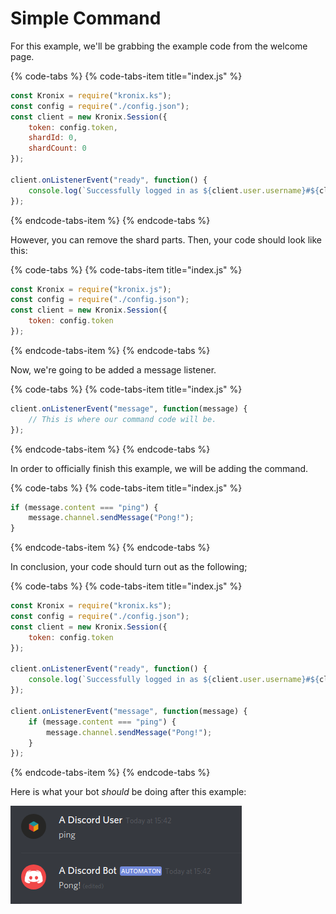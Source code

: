 # Simple Command

For this example, we'll be grabbing the example code from the welcome page.

{% code-tabs %}
{% code-tabs-item title="index.js" %}
```javascript
const Kronix = require("kronix.ks");
const config = require("./config.json");
const client = new Kronix.Session({
    token: config.token,
    shardId: 0,
    shardCount: 0
});

client.onListenerEvent("ready", function() {
    console.log(`Successfully logged in as ${client.user.username}#${client.user.discriminator} and on ${client.guilds.size} guilds.`);
});
```
{% endcode-tabs-item %}
{% endcode-tabs %}

However, you can remove the shard parts. Then, your code should look like this:

{% code-tabs %}
{% code-tabs-item title="index.js" %}
```javascript
const Kronix = require("kronix.js");
const config = require("./config.json");
const client = new Kronix.Session({
    token: config.token
});
```
{% endcode-tabs-item %}
{% endcode-tabs %}

Now, we're going to be added a message listener.

{% code-tabs %}
{% code-tabs-item title="index.js" %}
```javascript
client.onListenerEvent("message", function(message) {
    // This is where our command code will be.
});
```
{% endcode-tabs-item %}
{% endcode-tabs %}

In order to officially finish this example, we will be adding the command.

{% code-tabs %}
{% code-tabs-item title="index.js" %}
```javascript
if (message.content === "ping") {
    message.channel.sendMessage("Pong!");
}
```
{% endcode-tabs-item %}
{% endcode-tabs %}

In conclusion, your code should turn out as the following;

{% code-tabs %}
{% code-tabs-item title="index.js" %}
```javascript
const Kronix = require("kronix.ks");
const config = require("./config.json");
const client = new Kronix.Session({
    token: config.token
});

client.onListenerEvent("ready", function() {
    console.log(`Successfully logged in as ${client.user.username}#${client.user.discriminator} and on ${client.guilds.size} guilds.`);
});

client.onListenerEvent("message", function(message) {
    if (message.content === "ping") {
        message.channel.sendMessage("Pong!");
    }
});
```
{% endcode-tabs-item %}
{% endcode-tabs %}

Here is what your bot _should_ be doing after this example:

![](../.gitbook/assets/image%20%281%29.png)

